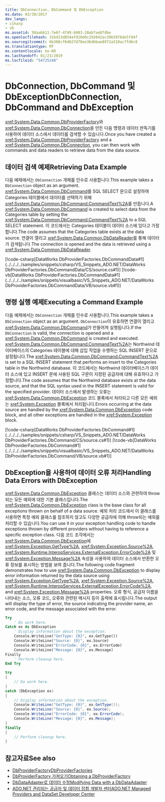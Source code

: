 ```yaml
---
title: DbConnection, DbCommand 및 DbException
ms.date: 03/30/2017
dev_langs:
- csharp
- vb
ms.assetid: 58aab611-7e6f-4749-b983-28ab7ae87dbe
ms.openlocfilehash: 31bd23d854afd10d0c292042ac3963978de5fd4f
ms.sourcegitcommit: 6b308cf6d627d78ee36dbbae8972a310ac7fd6c8
ms.translationtype: MT
ms.contentlocale: ko-KR
ms.lasthandoff: 01/23/2019
ms.locfileid: "54725248"
---
```

# <a name="dbconnection-dbcommand-and-dbexception"></a><span data-ttu-id="791f4-102">DbConnection, DbCommand 및 DbException</span><span class="sxs-lookup"><span data-stu-id="791f4-102">DbConnection, DbCommand and DbException</span></span>
<span data-ttu-id="791f4-103"><xref:System.Data.Common.DbProviderFactory>와 <xref:System.Data.Common.DbConnection>을 만든 다음 명령과 데이터 판독기를 사용하여 데이터 소스에서 데이터를 검색할 수 있습니다.</span><span class="sxs-lookup"><span data-stu-id="791f4-103">Once you have created a <xref:System.Data.Common.DbProviderFactory> and a <xref:System.Data.Common.DbConnection>, you can then work with commands and data readers to retrieve data from the data source.</span></span>  
  
## <a name="retrieving-data-example"></a><span data-ttu-id="791f4-104">데이터 검색 예제</span><span class="sxs-lookup"><span data-stu-id="791f4-104">Retrieving Data Example</span></span>  
 <span data-ttu-id="791f4-105">다음 예제에서는 `DbConnection` 개체를 인수로 사용합니다.</span><span class="sxs-lookup"><span data-stu-id="791f4-105">This example takes a `DbConnection` object as an argument.</span></span> <span data-ttu-id="791f4-106"><xref:System.Data.Common.DbCommand>를 SQL SELECT 문으로 설정하여 Categories 테이블에서 데이터를 선택하기 위해 <xref:System.Data.Common.DbCommand.CommandText%2A>를 만듭니다.</span><span class="sxs-lookup"><span data-stu-id="791f4-106">A <xref:System.Data.Common.DbCommand> is created to select data from the Categories table by setting the <xref:System.Data.Common.DbCommand.CommandText%2A> to a SQL SELECT statement.</span></span> <span data-ttu-id="791f4-107">이 코드에서는 Categories 테이블이 데이터 소스에 있다고 가정합니다.</span><span class="sxs-lookup"><span data-stu-id="791f4-107">The code assumes that the Categories table exists at the data source.</span></span> <span data-ttu-id="791f4-108">연결이 열리고 <xref:System.Data.Common.DbDataReader>를 통해 데이터가 검색됩니다.</span><span class="sxs-lookup"><span data-stu-id="791f4-108">The connection is opened and the data is retrieved using a <xref:System.Data.Common.DbDataReader>.</span></span>  
  
 [!code-csharp[DataWorks DbProviderFactories.DbCommandData#1](../../../../samples/snippets/csharp/VS_Snippets_ADO.NET/DataWorks DbProviderFactories.DbCommandData/CS/source.cs#1)]
 [!code-vb[DataWorks DbProviderFactories.DbCommandData#1](../../../../samples/snippets/visualbasic/VS_Snippets_ADO.NET/DataWorks DbProviderFactories.DbCommandData/VB/source.vb#1)]  
  
## <a name="executing-a-command-example"></a><span data-ttu-id="791f4-109">명령 실행 예제</span><span class="sxs-lookup"><span data-stu-id="791f4-109">Executing a Command Example</span></span>  
 <span data-ttu-id="791f4-110">다음 예제에서는 `DbConnection` 개체를 인수로 사용합니다.</span><span class="sxs-lookup"><span data-stu-id="791f4-110">This example takes a `DbConnection` object as an argument.</span></span> <span data-ttu-id="791f4-111">`DbConnection`이 유효하면 연결이 열리고 <xref:System.Data.Common.DbCommand>가 만들어져 실행됩니다.</span><span class="sxs-lookup"><span data-stu-id="791f4-111">If the `DbConnection` is valid, the connection is opened and a <xref:System.Data.Common.DbCommand> is created and executed.</span></span> <span data-ttu-id="791f4-112"><xref:System.Data.Common.DbCommand.CommandText%2A>는 Northwind 데이터베이스의 Categories 테이블에 대해 삽입 작업을 수행하는 SQL INSERT 문으로 설정됩니다.</span><span class="sxs-lookup"><span data-stu-id="791f4-112">The <xref:System.Data.Common.DbCommand.CommandText%2A> is set to a SQL INSERT statement that performs an insert to the Categories table in the Northwind database.</span></span> <span data-ttu-id="791f4-113">이 코드에서는 Northwind 데이터베이스가 데이터 소스에 있고 INSERT 문에 사용된 SQL 구문이 지정된 공급자에 대해 유효하다고 가정합니다.</span><span class="sxs-lookup"><span data-stu-id="791f4-113">The code assumes that the Northwind database exists at the data source, and that the SQL syntax used in the INSERT statement is valid for the specified provider.</span></span> <span data-ttu-id="791f4-114">데이터 소스에서 발생하는 오류는 <xref:System.Data.Common.DbException> 코드 블록에서 처리되고 다른 모든 예외는 <xref:System.Exception> 블록에서 처리됩니다.</span><span class="sxs-lookup"><span data-stu-id="791f4-114">Errors occurring at the data source are handled by the <xref:System.Data.Common.DbException> code block, and all other exceptions are handled in the <xref:System.Exception> block.</span></span>  
  
 [!code-csharp[DataWorks DbProviderFactories.DbCommand#1](../../../../samples/snippets/csharp/VS_Snippets_ADO.NET/DataWorks DbProviderFactories.DbCommand/CS/source.cs#1)]
 [!code-vb[DataWorks DbProviderFactories.DbCommand#1](../../../../samples/snippets/visualbasic/VS_Snippets_ADO.NET/DataWorks DbProviderFactories.DbCommand/VB/source.vb#1)]  
  
## <a name="handling-data-errors-with-dbexception"></a><span data-ttu-id="791f4-115">DbException을 사용하여 데이터 오류 처리</span><span class="sxs-lookup"><span data-stu-id="791f4-115">Handling Data Errors with DbException</span></span>  
 <span data-ttu-id="791f4-116"><xref:System.Data.Common.DbException> 클래스는 데이터 소스와 관련하여 throw되는 모든 예외에 대한 기본 클래스입니다.</span><span class="sxs-lookup"><span data-stu-id="791f4-116">The <xref:System.Data.Common.DbException> class is the base class for all exceptions thrown on behalf of a data source.</span></span> <span data-ttu-id="791f4-117">예외 처리 코드에서 이 클래스를 사용하면 특정 예외 클래스를 참조하지 않고도 다양한 공급자에 의해 throw되는 예외를 처리할 수 있습니다.</span><span class="sxs-lookup"><span data-stu-id="791f4-117">You can use it in your exception handling code to handle exceptions thrown by different providers without having to reference a specific exception class.</span></span> <span data-ttu-id="791f4-118">다음 코드 조각에서는 <xref:System.Data.Common.DbException>에 <xref:System.Exception.GetType%2A>, <xref:System.Exception.Source%2A>, <xref:System.Runtime.InteropServices.ExternalException.ErrorCode%2A> 및 <xref:System.Exception.Message%2A> 속성을 사용하여 데이터 소스에서 반환한 오류 정보를 표시하는 방법을 보여 줍니다.</span><span class="sxs-lookup"><span data-stu-id="791f4-118">The following code fragment demonstrates how to use <xref:System.Data.Common.DbException> to display error information returned by the data source using <xref:System.Exception.GetType%2A>, <xref:System.Exception.Source%2A>, <xref:System.Runtime.InteropServices.ExternalException.ErrorCode%2A>, and <xref:System.Exception.Message%2A> properties.</span></span> <span data-ttu-id="791f4-119">오류 형식, 공급자 이름을 나타내는 소스, 오류 코드, 오류와 관련된 메시지 등이 출력에 표시됩니다.</span><span class="sxs-lookup"><span data-stu-id="791f4-119">The output will display the type of error, the source indicating the provider name, an error code, and the message associated with the error.</span></span>  
  
```vb  
Try  
    ' Do work here.  
Catch ex As DbException  
    ' Display information about the exception.  
    Console.WriteLine("GetType: {0}", ex.GetType())  
    Console.WriteLine("Source: {0}", ex.Source)  
    Console.WriteLine("ErrorCode: {0}", ex.ErrorCode)  
    Console.WriteLine("Message: {0}", ex.Message)  
Finally  
    ' Perform cleanup here.  
End Try  
```  
  
```csharp  
try  
{  
    // Do work here.  
}  
catch (DbException ex)  
{  
    // Display information about the exception.  
    Console.WriteLine("GetType: {0}", ex.GetType());  
    Console.WriteLine("Source: {0}", ex.Source);  
    Console.WriteLine("ErrorCode: {0}", ex.ErrorCode);  
    Console.WriteLine("Message: {0}", ex.Message);  
}  
finally  
{  
    // Perform cleanup here.  
}  
```  
  
## <a name="see-also"></a><span data-ttu-id="791f4-120">참고자료</span><span class="sxs-lookup"><span data-stu-id="791f4-120">See also</span></span>
- [<span data-ttu-id="791f4-121">DbProviderFactory</span><span class="sxs-lookup"><span data-stu-id="791f4-121">DbProviderFactories</span></span>](../../../../docs/framework/data/adonet/dbproviderfactories.md)
- [<span data-ttu-id="791f4-122">DbProviderFactory 가져오기</span><span class="sxs-lookup"><span data-stu-id="791f4-122">Obtaining a DbProviderFactory</span></span>](../../../../docs/framework/data/adonet/obtaining-a-dbproviderfactory.md)
- [<span data-ttu-id="791f4-123">DbDataAdapter로 데이터 수정</span><span class="sxs-lookup"><span data-stu-id="791f4-123">Modifying Data with a DbDataAdapter</span></span>](../../../../docs/framework/data/adonet/modifying-data-with-a-dbdataadapter.md)
- [<span data-ttu-id="791f4-124">ADO.NET 관리되는 공급자 및 데이터 집합 개발자 센터</span><span class="sxs-lookup"><span data-stu-id="791f4-124">ADO.NET Managed Providers and DataSet Developer Center</span></span>](https://go.microsoft.com/fwlink/?LinkId=217917)
